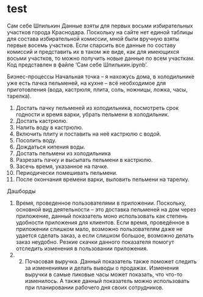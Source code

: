 # test
Сам себе Шпилькин
Данные взяты для первых восьми избирательных участков города Краснодара. Поскольку на сайте нет единой таблицы для состава избирательной комиссии, мной были вручную взяты первые восемь участков. Если спарсить все данные по составу комиссий и представить их в таком же виде, как для имеющихся восьми участков, то можно получить новые данные по всем участкам.
Код представлен в файле ‘Сам себе Шпилькин.ipynb’.

Бизнес-процессы
Начальная точка – я нахожусь дома, в холодильнике уже есть пачка пельменей, на кухне – всё необходимое для приготовления (вода, кастрюля, плита, соль, ножницы, ложка, часы, тарелка).
1)	Достать пачку пельменей из холодильника, посмотреть срок годности и время варки, убрать пельмени в холодильник.
2)	Достать кастрюлю.
3)	Налить воду в кастрюлю.
4)	Включить плиту и поставить на неё кастрюлю с водой.
5)	Посолить воду.
6)	Дождаться кипения воды.
7)	Достать пельмени из холодильника
8)	Разрезать пачку и высыпать пельмени в кастрюлю.
9)	Засечь время, указанное на пачке.
10)	Периодически помешивать пельмени.
11)	После окончания времени варки, выловить пельмени на тарелку.

Дашборды
1)	Время, проведенное пользователями в приложении. Поскольку, основной вид деятельности – это доставка пельменей на дом через приложение, данный показатель моно использовать как степень удобности приложения для клиентов. Если время, проведённое в приложении слишком мало, возможно пользователям даже не удается сделать заказ, а если слишком большое, возможно делать заказ неудобно. Резкие скачки данного показателя помогут отследить изменения в пользовании приложения. 
2)	2)	Почасовая выручка. Данный показатель также поможет следить за изменениями и делать выводы о продажах. Изменения выручки в самые пиковые часы может показать, что что-то изменилось. А также данный показатель можно использовать при планировании рабочего дня своих сотрудников.
